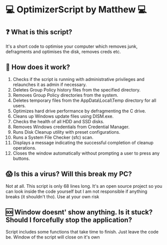 <body>
    <h1>💻 OptimizerScript by Matthew 💻</h1>
    <h2>❓ What is this script?</h2>
    <p>It's a short code to optimise your computer which removes junk, defragments and optimises the disk, removes creds etc.</p>
    <h2>🤔 How does it work?</h2>
    <ol>
        <li>Checks if the script is running with administrative privileges and relaunches it as admin if necessary.</li>
        <li>Deletes Group Policy history files from the specified directory.</li>
        <li>Removes Group Policy directories from the system.</li>
        <li>Deletes temporary files from the AppData\Local\Temp directory for all users.</li>
        <li>Optimizes hard drive performance by defragmenting the C drive.</li>
        <li>Cleans up Windows update files using DISM.exe.</li>
        <li>Checks the health of all HDD and SSD disks.</li>
        <li>Removes Windows credentials from Credential Manager.</li>
        <li>Runs Disk Cleanup utility with preset configurations.</li>
        <li>Runs a System File Checker (sfc) scan.</li>
        <li>Displays a message indicating the successful completion of cleanup operations.</li>
        <li>Closes the window automatically without prompting a user to press any buttons.</li>
    </ol>
	<h2>😱 Is this a virus? Will this break my PC?</h2>
	<p>Not at all. This script is only 68 lines long. It's an open source project so you can look inside the code yourself but I am not responsible if anything breaks (it shouldn't tho). Use at your own risk</p>
	<h2>🆘 Window doesnt' show anything. Is it stuck? Should I forcefully stop the application?</h2>
	<p>Script includes some functions that take time to finish. Just leave the code be. Window of the script will close on it's own</p>
</body>

</html>
